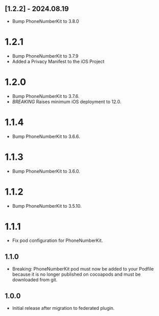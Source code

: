 ## [1.2.2] - 2024.08.19

- Bump PhoneNumberKit to 3.8.0

# 1.2.1

- Bump PhoneNumberKit to 3.7.9
- Added a Privacy Manifest to the iOS Project

# 1.2.0

- Bump PhoneNumberKit to 3.7.6.
- _BREAKING_ Raises minimum iOS deployment to 12.0.

# 1.1.4

- Bump PhoneNumberKit to 3.6.6.

# 1.1.3

- Bump PhoneNumberKit to 3.6.0.

# 1.1.2

- Bump PhoneNumberKit to 3.5.10.

# 1.1.1

- Fix pod configuration for PhoneNumberKit.

## 1.1.0

- Breaking: PhoneNumberKit pod must now be added to your Podfile because it is no longer published on cocoapods and must be downloaded from git.

## 1.0.0

- Initial release after migration to federated plugin.
